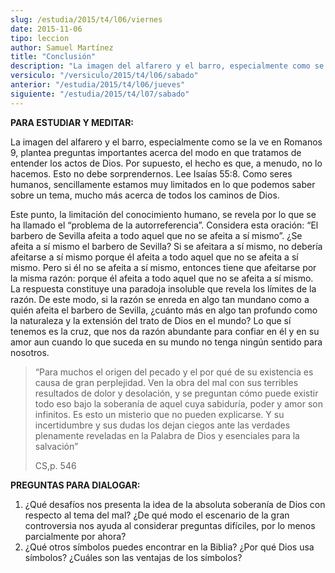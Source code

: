 ```yaml
---
slug: /estudia/2015/t4/l06/viernes
date: 2015-11-06
tipo: leccion
author: Samuel Martínez
title: "Conclusión"
description: "La imagen del alfarero y el barro, especialmente como se la ve en Romanos 9,  plantea preguntas importantes acerca del modo en que tratamos de entender los  actos de Dios. Por supuesto, el hecho es que, a menudo, no lo hacemos. Esto no  debe sorprendernos. Lee Isaías 55:8. Com..."
versiculo: "/versiculo/2015/t4/l06/sabado"
anterior: "/estudia/2015/t4/l06/jueves"
siguiente: "/estudia/2015/t4/l07/sabado"
---
```


**PARA ESTUDIAR Y MEDITAR:**

La imagen del alfarero y el barro, especialmente como se la ve en Romanos 9, plantea preguntas importantes acerca del modo en que tratamos de entender los actos de Dios. Por supuesto, el hecho es que, a menudo, no lo hacemos. Esto no debe sorprendernos. Lee Isaías 55:8. Como seres humanos, sencillamente estamos muy limitados en lo que podemos saber sobre un tema, mucho más acerca de todos los caminos de Dios.

Este punto, la limitación del conocimiento humano, se revela por lo que se ha llamado el “problema de la autorreferencia”. Considera esta oración: “El barbero de Sevilla afeita a todo aquel que no se afeita a sí mismo”. ¿Se afeita a sí mismo el barbero de Sevilla? Si se afeitara a sí mismo, no debería afeitarse a sí mismo porque él afeita a todo aquel que no se afeita a sí mismo. Pero si él no se afeita a sí mismo, entonces tiene que afeitarse por la misma razón: porque él afeita a todo aquel que no se afeita a sí mismo. La respuesta constituye una paradoja insoluble que revela los límites de la razón. De este modo, si la razón se enreda en algo tan mundano como a quién afeita el barbero de Sevilla, ¿cuánto más en algo tan profundo como la naturaleza y la extensión del trato de Dios en el mundo? Lo que sí tenemos es la cruz, que nos da razón abundante para confiar en él y en su amor aun cuando lo que suceda en su mundo no tenga ningún sentido para nosotros.

> “Para muchos el origen del pecado y el por qué de su existencia es causa de gran perplejidad. Ven la obra del mal con sus terribles resultados de dolor y desolación, y se preguntan cómo puede existir todo eso bajo la soberanía de aquel cuya sabiduría, poder y amor son infinitos. Es esto un misterio que no pueden explicarse. Y su incertidumbre y sus dudas los dejan ciegos ante las verdades plenamente reveladas en la Palabra de Dios y esenciales para la salvación”
>
>  CS,p. 546

**PREGUNTAS PARA DIALOGAR:**

1.  ¿Qué desafíos nos presenta la idea de la absoluta soberanía de Dios con respecto al tema del mal? ¿De qué modo el escenario de la gran controversia nos ayuda al considerar preguntas difíciles, por lo menos parcialmente por ahora?
2.  ¿Qué otros símbolos puedes encontrar en la Biblia? ¿Por qué Dios usa símbolos? ¿Cuáles son las ventajas de los símbolos?
